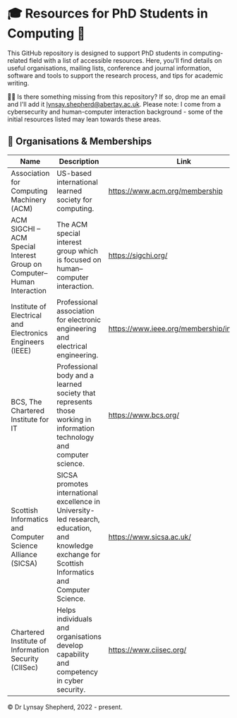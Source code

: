 # 🎓 Resources for PhD Students in Computing 👾
This GitHub repository is designed to support PhD students in computing-related field with a list of accessible resources. Here, you'll find details on useful organisations, mailing lists, conference and journal information, software and tools to support the research process, and tips for academic writing.

👩‍💻 Is there something missing from this repository? If so, drop me an email and I'll add it [lynsay.shepherd@abertay.ac.uk](mailto:lynsay.shepherd@abertay.ac.uk). Please note: I come from a cybersecurity and human-computer interaction background - some of the initial resources listed may lean towards these areas.

## 🏢 Organisations & Memberships
| Name                                                                  | Description                                                                                                                                          | Link                                       |
|-----------------------------------------------------------------------|------------------------------------------------------------------------------------------------------------------------------------------------------|--------------------------------------------|
| Association for Computing Machinery (ACM)                             | US-based international learned society for computing.                                                                                                | https://www.acm.org/membership             |
| ACM SIGCHI – ACM Special Interest Group on Computer–Human Interaction | The ACM special interest group which is focused on human–computer interaction.                                                                       | https://sigchi.org/                        |
| Institute of Electrical and Electronics Engineers (IEEE)              | Professional association for electronic engineering and electrical engineering.                                                                      | https://www.ieee.org/membership/index.html |
| BCS, The Chartered Institute for IT                                   | Professional body and a learned society that represents those working in information technology and computer science.                                | https://www.bcs.org/                       |
| Scottish Informatics and Computer Science Alliance (SICSA)            | SICSA promotes international excellence in University-led research, education, and knowledge exchange for Scottish Informatics and Computer Science. | https://www.sicsa.ac.uk/                   |
| Chartered Institute of Information Security (CIISec)                  | Helps individuals and organisations develop capability and competency in cyber security.                                                             | https://www.ciisec.org/                    |

© Dr Lynsay Shepherd, 2022 - present.
